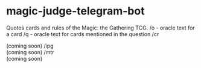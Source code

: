 # magic-judge-telegram-bot

Quotes cards and rules of the Magic: the Gathering TCG.
/o <card name or search strings> - oracle text for a card
/q <question> - oracle text for cards mentioned in the question
/cr <section> (coming soon)
/ipg <section> (coming soon)
/mtr <section> (coming soon)
